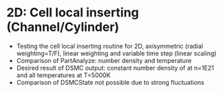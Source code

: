 # 2D: Cell local inserting (Channel/Cylinder)
* Testing the cell local inserting routine for 2D, axisymmetric (radial weighting=T/F), linear weighting and variable time step (linear scaling)
* Comparison of PartAnalyze: number density and temperature
* Desired result of DSMC output: constant number density of at n=1E21 and all temperatures at T=5000K
* Comparison of DSMCState not possible due to strong fluctuations